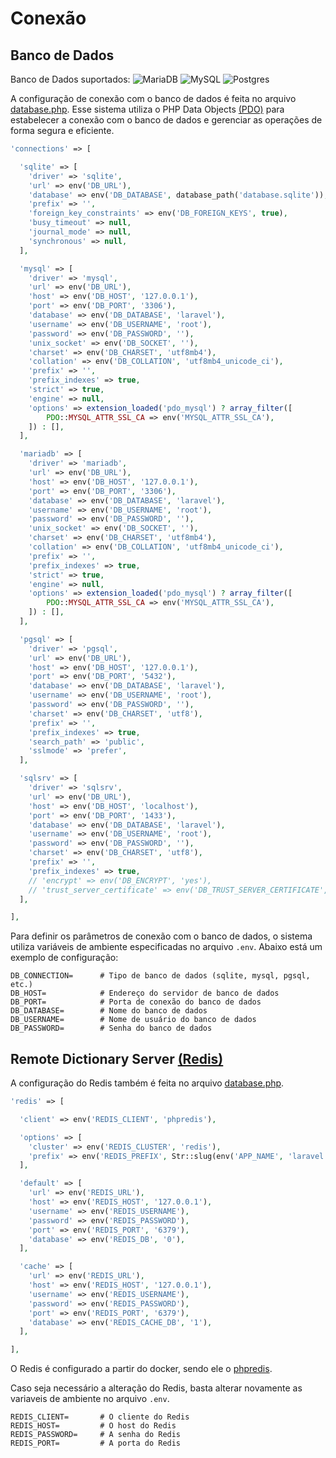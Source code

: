 # Conexão

## Banco de Dados

Banco de Dados suportados: ![MariaDB](https://img.shields.io/badge/MariaDB-003545?style=flat&logo=mariadb&logoColor=white) ![MySQL](https://img.shields.io/badge/mysql-%2300f.svg?style=flat&logo=mysql&logoColor=white) ![Postgres](https://img.shields.io/badge/postgres-%23316192.svg?style=flat&logo=postgresql&logoColor=white)

A configuração de conexão com o banco de dados é feita no arquivo [database.php](https://github.com/Luis-F-Oliveira/fc-server/blob/main/config/database.php). Esse sistema utiliza o PHP Data Objects [(PDO)](https://www.php.net/manual/pt_BR/book.pdo.php) para estabelecer a conexão com o banco de dados e gerenciar as operações de forma segura e eficiente.

```php
'connections' => [

  'sqlite' => [
    'driver' => 'sqlite',
    'url' => env('DB_URL'),
    'database' => env('DB_DATABASE', database_path('database.sqlite')),
    'prefix' => '',
    'foreign_key_constraints' => env('DB_FOREIGN_KEYS', true),
    'busy_timeout' => null,
    'journal_mode' => null,
    'synchronous' => null,
  ],

  'mysql' => [
    'driver' => 'mysql',
    'url' => env('DB_URL'),
    'host' => env('DB_HOST', '127.0.0.1'),
    'port' => env('DB_PORT', '3306'),
    'database' => env('DB_DATABASE', 'laravel'),
    'username' => env('DB_USERNAME', 'root'),
    'password' => env('DB_PASSWORD', ''),
    'unix_socket' => env('DB_SOCKET', ''),
    'charset' => env('DB_CHARSET', 'utf8mb4'),
    'collation' => env('DB_COLLATION', 'utf8mb4_unicode_ci'),
    'prefix' => '',
    'prefix_indexes' => true,
    'strict' => true,
    'engine' => null,
    'options' => extension_loaded('pdo_mysql') ? array_filter([
        PDO::MYSQL_ATTR_SSL_CA => env('MYSQL_ATTR_SSL_CA'),
    ]) : [],
  ],

  'mariadb' => [
    'driver' => 'mariadb',
    'url' => env('DB_URL'),
    'host' => env('DB_HOST', '127.0.0.1'),
    'port' => env('DB_PORT', '3306'),
    'database' => env('DB_DATABASE', 'laravel'),
    'username' => env('DB_USERNAME', 'root'),
    'password' => env('DB_PASSWORD', ''),
    'unix_socket' => env('DB_SOCKET', ''),
    'charset' => env('DB_CHARSET', 'utf8mb4'),
    'collation' => env('DB_COLLATION', 'utf8mb4_unicode_ci'),
    'prefix' => '',
    'prefix_indexes' => true,
    'strict' => true,
    'engine' => null,
    'options' => extension_loaded('pdo_mysql') ? array_filter([
        PDO::MYSQL_ATTR_SSL_CA => env('MYSQL_ATTR_SSL_CA'),
    ]) : [],
  ],

  'pgsql' => [
    'driver' => 'pgsql',
    'url' => env('DB_URL'),
    'host' => env('DB_HOST', '127.0.0.1'),
    'port' => env('DB_PORT', '5432'),
    'database' => env('DB_DATABASE', 'laravel'),
    'username' => env('DB_USERNAME', 'root'),
    'password' => env('DB_PASSWORD', ''),
    'charset' => env('DB_CHARSET', 'utf8'),
    'prefix' => '',
    'prefix_indexes' => true,
    'search_path' => 'public',
    'sslmode' => 'prefer',
  ],

  'sqlsrv' => [
    'driver' => 'sqlsrv',
    'url' => env('DB_URL'),
    'host' => env('DB_HOST', 'localhost'),
    'port' => env('DB_PORT', '1433'),
    'database' => env('DB_DATABASE', 'laravel'),
    'username' => env('DB_USERNAME', 'root'),
    'password' => env('DB_PASSWORD', ''),
    'charset' => env('DB_CHARSET', 'utf8'),
    'prefix' => '',
    'prefix_indexes' => true,
    // 'encrypt' => env('DB_ENCRYPT', 'yes'),
    // 'trust_server_certificate' => env('DB_TRUST_SERVER_CERTIFICATE', 'false'),
  ],

],
```

Para definir os parâmetros de conexão com o banco de dados, o sistema utiliza variáveis de ambiente especificadas no arquivo `.env`. Abaixo está um exemplo de configuração:

```
DB_CONNECTION=      # Tipo de banco de dados (sqlite, mysql, pgsql, etc.)
DB_HOST=            # Endereço do servidor de banco de dados
DB_PORT=            # Porta de conexão do banco de dados
DB_DATABASE=        # Nome do banco de dados
DB_USERNAME=        # Nome de usuário do banco de dados
DB_PASSWORD=        # Senha do banco de dados
```

## Remote Dictionary Server [(Redis)](https://dev.to/yogini16/redis-remote-dictionary-server-cache-20ie)

A configuração do Redis também é feita no arquivo [database.php](https://github.com/Luis-F-Oliveira/fc-server/blob/main/config/database.php).

```php
'redis' => [

  'client' => env('REDIS_CLIENT', 'phpredis'),

  'options' => [
    'cluster' => env('REDIS_CLUSTER', 'redis'),
    'prefix' => env('REDIS_PREFIX', Str::slug(env('APP_NAME', 'laravel'), '_').'_database_'),
  ],

  'default' => [
    'url' => env('REDIS_URL'),
    'host' => env('REDIS_HOST', '127.0.0.1'),
    'username' => env('REDIS_USERNAME'),
    'password' => env('REDIS_PASSWORD'),
    'port' => env('REDIS_PORT', '6379'),
    'database' => env('REDIS_DB', '0'),
  ],

  'cache' => [
    'url' => env('REDIS_URL'),
    'host' => env('REDIS_HOST', '127.0.0.1'),
    'username' => env('REDIS_USERNAME'),
    'password' => env('REDIS_PASSWORD'),
    'port' => env('REDIS_PORT', '6379'),
    'database' => env('REDIS_CACHE_DB', '1'),
  ],

],
```

O Redis é configurado a partir do docker, sendo ele o [phpredis](https://github.com/phpredis/phpredis).

Caso seja necessário a alteração do Redis, basta alterar novamente as variaveis de ambiente no arquivo `.env`.

```
REDIS_CLIENT=       # O cliente do Redis
REDIS_HOST=         # O host do Redis
REDIS_PASSWORD=     # A senha do Redis
REDIS_PORT=         # A porta do Redis
```

